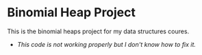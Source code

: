 # Binomial Heap Project

This is the binomial heaps project for my data structures coures.

- *This code is not working properly but I don't know how to fix it.*
